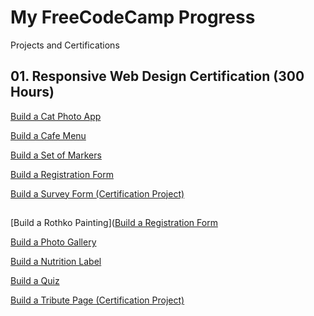 # My FreeCodeCamp Progress

Projects and Certifications

## 01. Responsive Web Design Certification (300 Hours) 

[Build a Cat Photo App](https://github.com/RoshanArun/FreeCodeCamp-Certifications/tree/main/FreeCodeCamp%20Work/Build%20a%20CatPhotoApp)

[Build a Cafe Menu](https://github.com/RoshanArun/FreeCodeCamp-Certifications/tree/main/FreeCodeCamp%20Work/Build%20a%20Cafe%20Menu)

[Build a Set of Markers](https://github.com/RoshanArun/FreeCodeCamp-Certifications/tree/main/FreeCodeCamp%20Work/Build%20a%20Set%20of%20Markers)

[Build a Registration Form](https://github.com/RoshanArun/FreeCodeCamp-Certifications/tree/main/FreeCodeCamp%20Work/Build%20a%20Registration%20Form)

[Build a Survey Form (Certification Project)](https://github.com/RoshanArun/FreeCodeCamp-Certifications/tree/main/FreeCodeCamp%20Work/Build%20a%20Survey%20Form%20(Certification%20Project))

##

[Build a Rothko Painting]([Build a Registration Form](https://github.com/RoshanArun/FreeCodeCamp-Certifications/tree/main/FreeCodeCamp%20Work/Build%20a%20Rothko%20Painting)

[Build a Photo Gallery](https://github.com/RoshanArun/FreeCodeCamp-Certifications/tree/main/FreeCodeCamp%20Work/Build%20a%20Photo%20Gallery)

[Build a Nutrition Label](https://github.com/RoshanArun/FreeCodeCamp-Certifications/tree/main/FreeCodeCamp%20Work/Build%20a%20Nutrition%20Label)

[Build a Quiz](https://github.com/RoshanArun/FreeCodeCamp-Certifications/tree/main/FreeCodeCamp%20Work/Build%20a%20Quiz)

[Build a Tribute Page (Certification Project)](https://github.com/RoshanArun/FreeCodeCamp-Certifications/tree/main/FreeCodeCamp%20Work/Build%20a%20Tribute%20Page%20(Certification%20Project))


